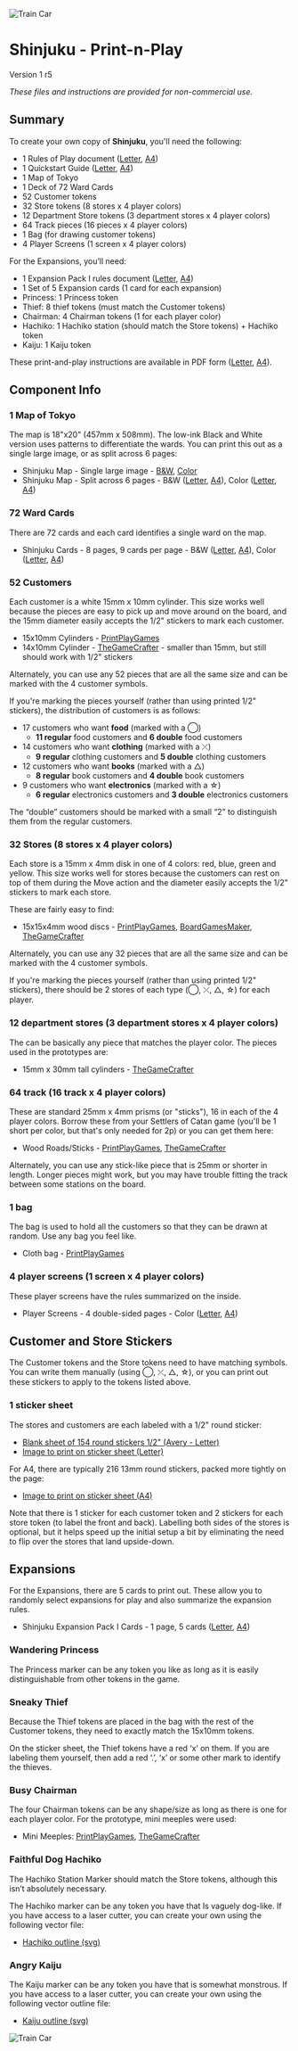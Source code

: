 ![Train Car](../images/train-car.png)

# Shinjuku - Print-n-Play

Version 1 r5

_These files and instructions are provided for non-commercial use._

## Summary

To create your own copy of __Shinjuku__, you'll need the following:

* 1 Rules of Play document ([Letter](https://garykac.github.io/shinjuku/docs/shinjuku_rules.pdf), [A4](https://garykac.github.io/shinjuku/docs/shinjuku_rules_a4.pdf))
* 1 Quickstart Guide ([Letter](https://garykac.github.io/shinjuku/docs/shinjuku_quickstart.pdf), [A4](https://garykac.github.io/shinjuku/docs/shinjuku_quickstart_a4.pdf))
* 1 Map of Tokyo
* 1 Deck of 72 Ward Cards
* 52 Customer tokens
* 32 Store tokens (8 stores x 4 player colors)
* 12 Department Store tokens (3 department stores x 4 player colors)
* 64 Track pieces (16 pieces x 4 player colors)
* 1 Bag (for drawing customer tokens)
* 4 Player Screens (1 screen x 4 player colors)

For the Expansions, you’ll need:

* 1 Expansion Pack I rules document ([Letter](https://garykac.github.io/shinjuku/docs/shinjuku_ex_1.pdf), [A4](https://garykac.github.io/shinjuku/docs/shinjuku_ex_1_a4.pdf))
* 1 Set of 5 Expansion cards (1 card for each expansion)
* Princess: 1 Princess token
* Thief: 8 thief tokens (must match the Customer tokens)
* Chairman: 4 Chairman tokens (1 for each player color)
* Hachiko: 1 Hachiko station (should match the Store tokens) + Hachiko token
* Kaiju: 1 Kaiju token

These print-and-play instructions are available in PDF form ([Letter](https://garykac.github.io/shinjuku/pnp/shinjuku-pnp/shinjuku-pnp-instr.pdf), [A4](https://garykac.github.io/shinjuku/pnp/shinjuku-pnp/shinjuku-pnp-instr-a4.pdf)).
## Component Info

### 1 Map of Tokyo

The map is 18"x20" (457mm x 508mm). The low-ink Black and White version uses patterns to differentiate the wards. You can print this out as a single large image, or as split across 6 pages:

* Shinjuku Map - Single large image - [B&W](https://garykac.github.io/shinjuku/pnp/shinjuku-pnp/map-bw.jpg), [Color](https://garykac.github.io/shinjuku/pnp/shinjuku-pnp/map-color.jpg)
* Shinjuku Map - Split across 6 pages - B&W ([Letter](https://garykac.github.io/shinjuku/pnp/shinjuku-pnp/map-bw-letter.pdf), [A4](https://garykac.github.io/shinjuku/pnp/shinjuku-pnp/map-bw-a4.pdf)), Color ([Letter](https://garykac.github.io/shinjuku/pnp/shinjuku-pnp/map-color-letter.pdf), [A4](https://garykac.github.io/shinjuku/pnp/shinjuku-pnp/map-color-a4.pdf))

### 72 Ward Cards

There are 72 cards and each card identifies a single ward on the map.

* Shinjuku Cards - 8 pages, 9 cards per page - B&W ([Letter](https://garykac.github.io/shinjuku/pnp/shinjuku-pnp/cards-bw.pdf), [A4](https://garykac.github.io/shinjuku/pnp/shinjuku-pnp/cards-bw-a4.pdf)), Color ([Letter](https://garykac.github.io/shinjuku/pnp/shinjuku-pnp/cards-color.pdf), [A4](https://garykac.github.io/shinjuku/pnp/shinjuku-pnp/cards-color-a4.pdf))

### 52 Customers

Each customer is a white 15mm x 10mm cylinder. This size works well because the pieces are easy to pick up and move around on the board, and the 15mm diameter easily accepts the 1/2" stickers to mark each customer.

* 15x10mm Cylinders - [PrintPlayGames](https://www.printplaygames.com/product/15mm-x-10mm-cylinders/)
* 14x10mm Cylinder - [TheGameCrafter](https://www.thegamecrafter.com/parts/disc-14mm-x-10mm-white) - smaller than 15mm, but still should work with 1/2" stickers

Alternately, you can use any 52 pieces that are all the same size and can be marked with the 4 customer symbols.

If you're marking the pieces yourself (rather than using printed 1/2" stickers), the distribution of customers is as follows:

* 17 customers who want **food** (marked with a ◯)
  * **11 regular** food customers and **6 double** food customers
* 14 customers who want **clothing** (marked with a ⤫)
  * **9 regular** clothing customers and **5 double** clothing customers
* 12 customers who want **books** (marked with a △)
  * **8 regular** book customers and **4 double** book customers
* 9 customers who want **electronics** (marked with a ☆)
  * **6 regular** electronics customers and **3 double** electronics customers

The “double” customers should be marked with a small “2” to distinguish them from the regular customers.

### 32 Stores (8 stores x 4 player colors)

Each store is a 15mm x 4mm disk in one of 4 colors: red, blue, green and yellow. This size works well for stores because the customers can rest on top of them during the Move action and the diameter easily accepts the 1/2" stickers to mark each store.

These are fairly easy to find:

* 15x15x4mm wood discs - [PrintPlayGames](https://www.printplaygames.com/product/15mm-wood-discs/), [BoardGamesMaker](https://www.boardgamesmaker.com/print/fi-8817.html), [TheGameCrafter](https://www.thegamecrafter.com/parts/disc-15mm-x-4mm-red)

Alternately, you can use any 32 pieces that are all the same size and can be marked with the 4 customer symbols.

If you're marking the pieces yourself (rather than using printed 1/2" stickers), there should be 2 stores of each type (◯, ⤫, △, ☆) for each player.

### 12 department stores (3 department stores x 4 player colors)

The can be basically any piece that matches the player color. The pieces used in the prototypes are:

* 15mm x 30mm tall cylinders - [TheGameCrafter](https://www.thegamecrafter.com/parts/cylinder-30mm-x-15mm-blue?dept_uri=game-pieces&dept_name=Game%20Pieces)

### 64 track (16 track x 4 player colors)

These are standard 25mm x 4mm prisms (or "sticks"), 16 in each of the 4 player colors. Borrow these from your Settlers of Catan game (you'll be 1 short per color, but that's only needed for 2p) or you can get them here:

* Wood Roads/Sticks - [PrintPlayGames](https://www.printplaygames.com/product/25mm-x-5mm-x-5mm-wood-roads/), [TheGameCrafter](https://www.thegamecrafter.com/parts/stick-wood-black)

Alternately, you can use any stick-like piece that is 25mm or shorter in length. Longer pieces might work, but you may have trouble fitting the track between some stations on the board.

### 1 bag

The bag is used to hold all the customers so that they can be drawn at random. Use any bag you feel like.

* Cloth bag - [PrintPlayGames](https://www.printplaygames.com/product/cloth-bag/)

### 4 player screens (1 screen x 4 player colors)

These player screens have the rules summarized on the inside. 

* Player Screens - 4 double-sided pages - Color ([Letter](https://garykac.github.io/shinjuku/pnp/shinjuku-pnp/screens.pdf), [A4](https://garykac.github.io/shinjuku/pnp/shinjuku-pnp/screens-a4.pdf))

## Customer and Store Stickers

The Customer tokens and the Store tokens need to have matching symbols. You can write them manually (using ◯, ⤫, △, ☆), or you can print out these stickers to apply to the tokens listed above.

### 1 sticker sheet

The stores and customers are each labeled with a 1/2" round sticker:

* [Blank sheet of 154 round stickers 1/2" (Avery - Letter)](https://www.avery.com/templates/presta-94503)
* [Image to print on sticker sheet (Letter)](https://garykac.github.io/shinjuku/pnp/shinjuku-pnp/stickers.pdf)

For A4, there are typically 216 13mm round stickers, packed more tightly on the page:

* [Image to print on sticker sheet (A4)](https://garykac.github.io/shinjuku/pnp/shinjuku-pnp/stickers-a4.pdf)

Note that there is 1 sticker for each customer token and 2 stickers for each store token (to label the front and back). Labelling both sides of the stores is optional, but it helps speed up the initial setup a bit by eliminating the need to flip over the stores that land upside-down.

## Expansions

For the Expansions, there are 5 cards to print out. These allow you to randomly select expansions for play and also summarize the expansion rules.

* Shinjuku Expansion Pack I Cards - 1 page, 5 cards ([Letter](https://garykac.github.io/shinjuku/pnp/shinjuku-pnp/expansions-1.pdf), [A4](https://garykac.github.io/shinjuku/pnp/shinjuku-pnp/expansions-1-a4.pdf))

### Wandering Princess

The Princess marker can be any token you like as long as it is easily distinguishable from other tokens in the game.

### Sneaky Thief

Because the Thief tokens are placed in the bag with the rest of the Customer tokens, they need to exactly match the 15x10mm tokens.

On the sticker sheet, the Thief tokens have a red ‘x’ on them. If you are labeling them yourself, then add a red ‘.’, ‘x’ or some other mark to identify the thieves.

### Busy Chairman

The four Chairman tokens can be any shape/size as long as there is one for each player color. For the prototype, mini meeples were used:

* Mini Meeples: [PrintPlayGames](https://www.printplaygames.com/product/wood-baby-meeples/), [TheGameCrafter](https://www.thegamecrafter.com/parts/meeple-mini-wood-white)

### Faithful Dog Hachiko

The Hachiko Station Marker should match the Store tokens, although this isn’t absolutely necessary.

The Hachiko marker can be any token you have that Is vaguely dog-like.
If you have access to a laser cutter, you can create your own using the following vector file:

* [Hachiko outline (svg)](https://garykac.github.io/shinjuku/components/hachiko-laser.svg)

### Angry Kaiju

The Kaiju marker can be any token you have that is somewhat monstrous.
If you have access to a laser cutter, you can create your own using the following vector outline file:

* [Kaiju outline (svg)](https://garykac.github.io/shinjuku/components/kaiju-laser.svg)

![Train Car](../images/train-car-6.png)
